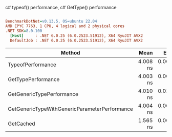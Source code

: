 c# typeof() performance, c# GetType() performance
``` ini

BenchmarkDotNet=v0.13.5, OS=ubuntu 22.04
AMD EPYC 7763, 1 CPU, 4 logical and 2 physical cores
.NET SDK=8.0.100
  [Host]     : .NET 6.0.25 (6.0.2523.51912), X64 RyuJIT AVX2
  DefaultJob : .NET 6.0.25 (6.0.2523.51912), X64 RyuJIT AVX2


```
|                                        Method |     Mean |     Error |    StdDev | Allocated |
|---------------------------------------------- |---------:|----------:|----------:|----------:|
|                             TypeofPerformance | 4.008 ns | 0.0096 ns | 0.0090 ns |         - |
|                            GetTypePerformance | 4.003 ns | 0.0044 ns | 0.0039 ns |         - |
|                     GetGenericTypePerformance | 4.010 ns | 0.0113 ns | 0.0106 ns |         - |
| GetGenericTypeWithGenericParameterPerformance | 4.004 ns | 0.0029 ns | 0.0027 ns |         - |
|                                     GetCached | 1.565 ns | 0.0020 ns | 0.0018 ns |         - |
